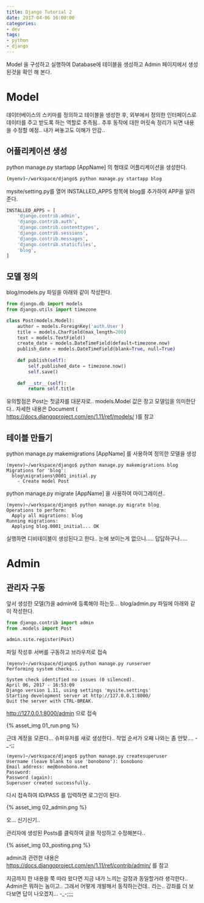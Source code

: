 ```yaml
---
title: Django Tutorial 2
date: 2017-04-06 16:00:00
categories:
- dev
tags:
- python
- django
---
```


Model 을 구성하고 실행하여 Database에 테이블을 생성하고 Admin 페이지에서 생성된것을 확인 해 본다.


# Model

데이터베이스의 스키마를 정의하고 테이블을 생성한 후, 외부에서 정의한 인터페이스로 데이터를
주고 받도록 하는 역할로 추측됨..
추후 동작에 대한 머릿속 정리가 되면 내용을 수정할 예정.. 내가 써놓고도 이해가 안감..

## 어플리케이션 생성

python manage.py startapp [AppName] 의 형태로 어플리케이션을 생성한다.

```sh
(myenv)~/workspace/django$ python manage.py startapp blog
```

mysite/setting.py를 열어 INSTALLED_APPS 항목에 blog를 추가하여 APP을 알려준다.

```python
INSTALLED_APPS = [
    'django.contrib.admin',
    'django.contrib.auth',
    'django.contrib.contenttypes',
    'django.contrib.sessions',
    'django.contrib.messages',
    'django.contrib.staticfiles',
    'blog',
]
```

## 모델 정의

blog/models.py 파일을 아래와 같이 작성한다.

```python
from django.db import models
from django.utils import timezone

class Post(models.Model):
	author = models.ForeignKey('auth.User')
	title = models.CharField(max_length=200)
	text = models.TextField()
	create_date = models.DateTimeField(default=timezone.now)
	publish_date = models.DateTimeField(blank=True, null=True)
	
	def publish(self):
		self.published_date = timezone.now()
		self.save()
		
	def __str__(self):
		return self.title
```

유의할점은 Post는 첫글자를 대문자로..
models.Model 값은 장고 모델임을 의미한단다..
자세한 내용은 Document ( https://docs.djangoproject.com/en/1.11/ref/models/ )를 참고

## 테이블 만들기

python manage.py makemigrations [AppName] 를 사용하여 정의한 모델을 생성

```
(myenv)~/workspace/django$ python manage.py makemigrations blog
Migrations for 'blog':
  blog\migrations\0001_initial.py
    - Create model Post
```

python manage.py migrate [AppName] 을 사용하여 마이그레이션..

```
(myenv)~/workspace/django$ python manage.py migrate blog
Operations to perform:
  Apply all migrations: blog
Running migrations:
  Applying blog.0001_initial... OK
```

실행하면 디비테이블이 생성된다고 한다..
눈에 보이는게 없으니..... 답답하구나.....

# Admin

## 관리자 구동

앞서 생성한 모델(?)을 admin에 등록해야 하는듯...
blog/admin.py 파일에 아래와 같이 작성한다.

```python
from django.contrib import admin
from .models import Post

admin.site.register(Post)
```

파일 작성후 서버를 구동하고 브라우저로 접속

```
(myenv)~/workspace/django$ python manage.py runserver
Performing system checks...

System check identified no issues (0 silenced).
April 06, 2017 - 16:53:09
Django version 1.11, using settings 'mysite.settings'
Starting development server at http://127.0.0.1:8000/
Quit the server with CTRL-BREAK.
```

http://127.0.0.1:8000/admin 으로 접속

{% asset_img 01_run.png %}

근데 계정을 모른다... 슈퍼유저를 새로 생성한다..
작업 순서가 오째 나와는 좀 안맞.... -_-;;

```
(myenv)~/workspace/django$ python manage.py createsuperuser
Username (leave blank to use 'bonobono'): bonobono
Email address: me@bonobono.net
Password:
Password (again):
Superuser created successfully.
```

다시 접속하여 ID/PASS 를 입력하면 로그인이 된다.

{% asset_img 02_admin.png %}

오... 신기신기..

관리자에 생성된 Posts를 클릭하여 글을 작성하고 수정해본다..

{% asset_img 03_posting.png %}

admin과 관련한 내용은 https://docs.djangoproject.com/en/1.11/ref/contrib/admin/ 를 참고


지금까지 한 내용을 쭉 따라 왔다면 지금 내가 느끼는 감정과 동일할거라 생각한다..
Admin은 뭐하는 놈이고.. 그래서 어떻게 개발해서 동작하는건데.. 라는.. 
강좌를 더 보다보면 답이 나오겠지... -_-;;;;
